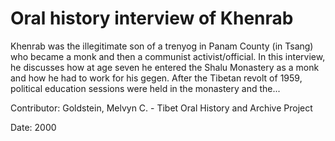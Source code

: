 # Oral history interview of Khenrab  
Khenrab was the illegitimate son of a trenyog in Panam County (in Tsang) who became a monk and then a communist activist/official. In this interview, he discusses how at age seven he entered the Shalu Monastery as a monk and how he had to work for his gegen. After the Tibetan revolt of 1959, political education sessions were held in the monastery and the... 

Contributor: Goldstein, Melvyn C. - Tibet Oral History and Archive Project  

Date:
2000  

